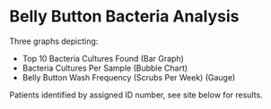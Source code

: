 # Belly Button Bacteria Analysis

Three graphs depicting:
- Top 10 Bacteria Cultures Found (Bar Graph)
- Bacteria Cultures Per Sample (Bubble Chart)
- Belly Button Wash Frequency (Scrubs Per Week) (Gauge)

Patients identified by assigned ID number, see site below for results.
